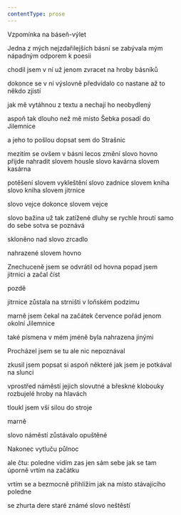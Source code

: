 ```yaml
---
contentType: prose
---
```


Vzpomínka na báseň-výlet

Jedna z mých nejzdařilejších básní se zabývala mým  
nápadným odporem k poesii

chodil jsem v ní už jenom zvracet na hroby básníků

dokonce se v ní výslovně předvídalo co nastane až to  
někdo zjistí

jak mě vytáhnou z textu a nechají ho neobydlený

aspoň tak dlouho než mě místo Šebka posadí do  
Jilemnice

a jeho to pošlou dopsat sem do Strašnic

mezitím se ovšem v básni lecos změní slovo hovno  
přijde nahradit slovem housle slovo kavárna slovem  
kasárna

potěšení slovem vykleštění slovo zadnice slovem kniha  
slovo kniha slovem jitrnice

slovo vejce dokonce slovem vejce

slovo bažina už tak zatížené dluhy se rychle hroutí samo  
do sebe sotva se poznává

skloněno nad slovo zrcadlo

nahrazené slovem hovno

Znechuceně jsem se odvrátil od hovna popad jsem  
jitrnici a začal číst

pozdě

jitrnice zůstala na strništi v loňském podzimu

marně jsem čekal na začátek července pořád jenom  
okolní Jilemnice

také písmena v mém jméně byla nahrazena jinými

Procházel jsem se tu ale nic nepoznával

zkusil jsem popsat si aspoň některé jak jsem je potkával  
na slunci

vprostřed náměstí jejich slovutné a břeskné klobouky  
rozbujelé hroby na hlavách

tloukl jsem vší silou do stroje

marně

slovo náměstí zůstávalo opuštěné

Nakonec vytluču půlnoc

ale čtu: poledne vidím zas jen sám sebe jak se tam  
úporně vrtím na začátku

vrtím se a bezmocně přihlížím jak na místo stávajícího  
poledne

se zhurta dere staré známé slovo neštěstí
